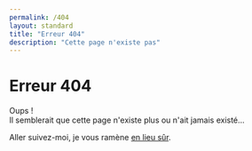```yaml
---
permalink: /404
layout: standard
title: "Erreur 404"
description: "Cette page n'existe pas"
---
```


# Erreur 404

Oups !\
Il semblerait que cette page n'existe plus ou n'ait jamais existé…

Aller suivez-moi, je vous ramène [en lieu sûr](/).